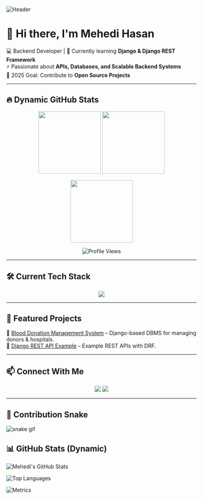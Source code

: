 ![Header](https://capsule-render.vercel.app/api?type=waving&color=0:FF5733,100:900C3F&height=200&section=header&text=Mehedi%20Hasan&fontSize=50&fontColor=fff&animation=fadeIn&fontAlignY=35)

# 👋 Hi there, I'm Mehedi Hasan  

💻 Backend Developer | 🌱 Currently learning **Django & Django REST Framework**  
⚡ Passionate about **APIs, Databases, and Scalable Backend Systems**  
🎯 2025 Goal: Contribute to **Open Source Projects**  

---

## 🔥 Dynamic GitHub Stats
<p align="center">
  <img src="https://github-readme-stats.vercel.app/api?username=Mehedi-Hasan&show_icons=true&theme=radical" height="165">
  <img src="https://github-readme-stats.vercel.app/api/top-langs/?username=Mehedi-Hasan&layout=compact&theme=radical" height="165">
</p>

<p align="center">
  <img src="https://github-readme-streak-stats.herokuapp.com?user=Mehedi-Hasan&theme=radical" height="165">
</p>

<p align="center">
  <img src="https://komarev.com/ghpvc/?username=Mehedi-Hasan&label=Profile%20Views&color=blueviolet&style=flat" alt="Profile Views" />
</p>

---

## 🛠️ Current Tech Stack  
<p align="center">
  <img src="https://skillicons.dev/icons?i=python,django,postgresql,git,github,html,css,js" />
</p>

---

## 🚀 Featured Projects  
🔹 [Blood Donation Management System](https://github.com/Mehedi-Hasan/Blood-Donation-System) – Django-based DBMS for managing donors & hospitals.  
🔹 [Django REST API Example](https://github.com/Mehedi-Hasan/DRF-API) – Example REST APIs with DRF.  

---

## 📫 Connect With Me  
<p align="center">
  <a href="https://www.facebook.com/md.m.mozumder.9"><img src="https://img.shields.io/badge/Facebook-1877F2?style=for-the-badge&logo=facebook&logoColor=white"/></a>
  <a href="mailto:mehedihasan21903@gmail.com"><img src="https://img.shields.io/badge/Gmail-D14836?style=for-the-badge&logo=gmail&logoColor=white"/></a>
</p>

---

## 🐍 Contribution Snake  
![snake gif](https://github.com/Mehedi-Hasan/Mehedi-Hasan/blob/output/github-contribution-grid-snake.svg)

## 📊 GitHub Stats (Dynamic)

![Mehedi's GitHub Stats](https://github-readme-stats.vercel.app/api?username=Mehedi-Hasan&show_icons=true&count_private=true&include_all_commits=true&theme=radical)

![Top Languages](https://github-readme-stats.vercel.app/api/top-langs/?username=Mehedi-Hasan&layout=compact&langs_count=8&theme=radical)

![Metrics](https://github-readme-stats.vercel.app/api?username=Mehedi-Hasan&show_icons=true&theme=radical&count_private=true)


